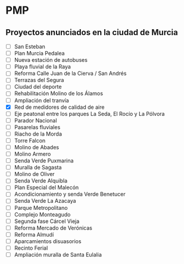 # PMP

## Proyectos anunciados en la ciudad de Murcia

- [ ] San Esteban
- [ ] Plan Murcia Pedalea
- [ ] Nueva estación de autobuses
- [ ] Playa fluvial de la Raya
- [ ] Reforma Calle Juan de la Cierva / San Andrés
- [ ] Terrazas del Segura
- [ ] Ciudad del deporte
- [ ] Rehabilitación Molino de los Álamos
- [ ] Ampliación del tranvía
- [x] Red de medidores de calidad de aire
- [ ] Eje peatonal entre los parques La Seda, El Rocío y La Pólvora
- [ ] Parador Nacional
- [ ] Pasarelas fluviales
- [ ] Riacho de la Morda
- [ ] Torre Falcon
- [ ] Molino de Abades
- [ ] Molino Armero
- [ ] Senda Verde Puxmarina
- [ ] Muralla de Sagasta
- [ ] Molino de Oliver
- [ ] Senda Verde Alquibla
- [ ] Plan Especial del Malecón
- [ ] Acondicionamiento y senda Verde Benetucer
- [ ] Senda Verde La Azacaya
- [ ] Parque Metropolitano
- [ ] Complejo Monteagudo
- [ ] Segunda fase Cárcel Vieja
- [ ] Reforma Mercado de Verónicas
- [ ] Reforma Almudí
- [ ] Aparcamientos disuasorios
- [ ] Recinto Ferial
- [ ] Ampliación muralla de Santa Eulalia
